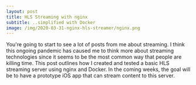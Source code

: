 ```yaml
---
layout: post
title: HLS Streaming with nginx
subtitle: ..simplified with Docker
image: /img/2020-03-31-nginx-hls-streamer/nginx.png
---
```


You're going to start to see a lot of posts from me about streaming. I think this ongoing pandemic has caused me to think more about streaming technologies since it seems to be the most common way that people are killing time. This post outlines how I created and tested a basic HLS streaming server using nginx and Docker. In the coming weeks, the goal will be to have a prototype iOS app that can stream content to this server.

